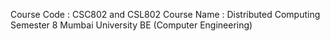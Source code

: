 Course Code : CSC802 and CSL802
Course Name : Distributed Computing
Semester 8 Mumbai University
BE (Computer Engineering)
